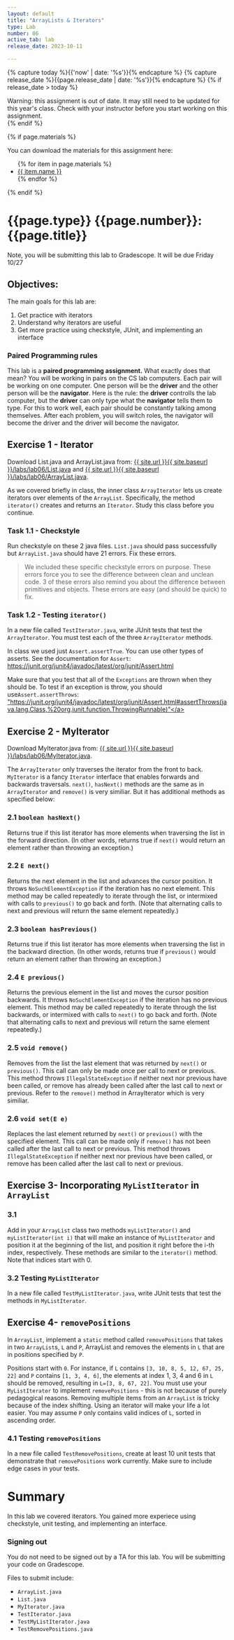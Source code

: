 ```yaml
---
layout: default
title: "ArrayLists & Iterators"
type: Lab
number: 06
active_tab: lab
release_date: 2023-10-11

---
```


<!-- Check whether the assignment is ready to release -->
{% capture today %}{{'now' | date: '%s'}}{% endcapture %}
{% capture release_date %}{{page.release_date | date: '%s'}}{% endcapture %}
{% if release_date > today %} 
<div class="alert alert-danger">
Warning: this assignment is out of date.  It may still need to be updated for this year's class.  Check with your instructor before you start working on this assignment.
</div>
{% endif %}
<!-- End of check whether the assignment is up to date -->


<!-- Check whether the assignment is up to date -->
<!--{% capture this_year %}{{'now' | date: '%Y'}}{% endcapture %}
{% capture due_year %}{{page.due_date | date: '%Y'}}{% endcapture %}
{% if this_year != due_year %} 
<div class="alert alert-danger">
Warning: this assignment is out of date.  It may still need to be updated for this year's class.  Check with your instructor before you start working on this assignment.
</div>
{% endif %}-->
<!-- End of check whether the assignment is up to date -->



{% if page.materials %}
<div class="alert alert-info">
You can download the materials for this assignment here:
<ul>
{% for item in page.materials %}
<li><a href="{{item.url}}">{{ item.name }}</a></li>
{% endfor %}
</ul>

</div>
{% endif %}





{{page.type}} {{page.number}}: {{page.title}}
=============================================================
Note, you will be submitting this lab to Gradescope. It will be due Friday 10/27

## Objectives:

The main goals for this lab are:
1. Get practice with iterators
1. Understand why iterators are useful
1. Get more practice using checkstyle, JUnit, and implementing an interface


### Paired Programming rules
This lab is a **paired programming assignment.** What exactly does that mean? 
You will be working in pairs on the CS lab computers. Each pair will be working on one computer. One person will be the **driver** and the other person
 will be the **navigator**. Here is the rule: the **driver** controlls the lab computer, but the **driver** can only type what the **navigator** tells 
them to type. For this to work well, each pair should be constantly talking 
among themselves. After each problem, you will switch roles, the navigator will become the driver and the driver will become the navigator.

## Exercise 1 - Iterator

Download List.java and ArrayList.java from:
<a href="{{ site.url }}{{ site.baseurl }}/labs/lab06/List.java">{{ site.url }}{{ site.baseurl }}/labs/lab06/List.java</a>
and
<a href="{{ site.url }}{{ site.baseurl }}/labs/lab06/ArrayList.java">{{ site.url }}{{ site.baseurl }}/labs/lab06/ArrayList.java</a>.

As we covered briefly in class, the inner class `ArrayIterator` lets us create iterators 
over elements of the `ArrayList`.
Specifically, the method `iterator()` creates and returns an `Iterator`. Study this class before
you continue.

### Task 1.1 - Checkstyle
Run checkstyle on these 2 java files. `List.java` should pass successfully but 
`ArrayList.java` should have 21 errors. Fix these errors.

> We included these specific checkstyle errors on purpose. 
> These errors force you to see the difference between 
> clean and unclean code. 3 of these errors also remind you
> about the difference between primitives and objects.
> These errors are easy (and should be quick) to fix.

### Task 1.2 - Testing `iterator()`

In a new file called `TestIterator.java`, write JUnit tests
that test the `ArrayIterator`. You must test each of the 
three `ArrayIterator` methods. 


In class we used just `Assert.assertTrue`. You can use
other types of asserts. See the 
documentation for `Assert`: <a href="https://junit.org/junit4/javadoc/latest/org/junit/Assert.html">https://junit.org/junit4/javadoc/latest/org/junit/Assert.html</a>

Make sure that 
you test that all of the `Exceptions` are thrown when
they should be. To test if an exception is throw, you 
should use`Assert.assertThrows`:
 <a href="https://junit.org/junit4/javadoc/latest/org/junit/Assert.html#assertThrows(java.lang.Class,%20org.junit.function.ThrowingRunnable)">"https://junit.org/junit4/javadoc/latest/org/junit/Assert.html#assertThrows(java.lang.Class,%20org.junit.function.ThrowingRunnable)"</a>


## Exercise 2 - MyIterator
Download MyIterator.java from:
<a href="{{ site.url }}{{ site.baseurl }}/labs/lab06/MyIterator.java">{{ site.url }}{{ site.baseurl }}/labs/lab06/MyIterator.java</a>.

The `ArrayIterator` only traverses the iterator from the front to back.
`MyIterator` is a fancy `Iterator` interface that enables forwards
and backwards traversals.
`next()`, `hasNext()` methods are the same as in
`ArrayIterator` and `remove()` is very similiar. But it has additional methods as specified
below:

### 2.1 `boolean hasNext()`
Returns true if this list iterator has more elements when traversing
the list in the forward direction. (In other words, returns true if `next()` would return
an element rather than throwing an exception.)

### 2.2 `E next()`
Returns the next element in the list and advances the cursor position. It
throws `NoSuchElementException` if the iteration has no next element. This method may
be called repeatedly to iterate through the list, or intermixed with calls to `previous()`
to go back and forth. (Note that alternating calls to next and previous will return the
same element repeatedly.)

### 2.3 `boolean hasPrevious()`
 Returns true if this list iterator has more elements when
traversing the list in the backward direction. (In other words, returns true if `previous()`
would return an element rather than throwing an exception.)

### 2.4 `E previous()`
 Returns the previous element in the list and moves the cursor position
 backwards. It throws `NoSuchElementException` if the iteration has no previous 
element. This method may be called repeatedly to iterate through the list backwards, or
intermixed with calls to `next()` to go back and forth. (Note that alternating calls to
next and previous will return the same element repeatedly.)

### 2.5 `void remove()`
 Removes from the list the last element that was returned by `next()`
or `previous()`. This call can only be made once per call to next or previous. This
method throws `IllegalStateException` if neither next nor previous have been called,
or remove has already been called after the last call to next or previous. Refer to the
`remove()` method in ArrayIterator which is very similiar.

### 2.6 `void set(E e)`
 Replaces the last element returned by `next()` or `previous()` with the
specified element. This call can be made only if `remove()` has not been called after the
last call to next or previous. This method throws `IllegalStateException` if neither
next nor previous have been called, or remove has been called after the last call to
next or previous.

## Exercise 3- Incorporating `MyListIterator` in `ArrayList`

### 3.1 
Add in your `ArrayList` class two methods `myListIterator()` and `myListIterator(int i)`
that will make an instance of `MyListIterator` and position it at the beginning of the list,
and position it right before the i-th index, respectively. These methods are similar to the
`iterator()` method. Note that indices start with 0.

### 3.2 Testing `MyListIterator`
In a new file called `TestMyListIterator.java`, write JUnit tests
that test the methods in `MyListIterator`.

## Exercise 4- `removePositions`
In `ArrayList`, implement a `static` method
called `removePositions` that takes in two `ArrayList`s, `L` and `P`, ArrayList
and removes the elements in `L` that are in
positions specified by `P`. 

Positions start with `0`. For instance, if `L` contains `[3, 10, 8, 5, 12, 67, 25, 22]`
and `P` contains `[1, 3, 4, 6]`, the elements at index 1, 3, 4 and 6 in `L` should be removed, resulting
in `L=[3, 8, 67, 22]`. You must use your `MyListIterator` to implement `removePositions` - this
is not because of purely pedagogical reasons. Removing multiple items from an `ArrayList`
is tricky because of the index shifting. Using an iterator will make your life a lot easier. You
may assume `P` only contains valid indices of `L`, sorted in ascending order.

### 4.1 Testing `removePositions`
In a new file called `TestRemovePositions`, create at least 10 unit tests
that demonstrate that `removePositions` work currently. Make sure to include
edge cases in your tests.

# Summary

In this lab we covered iterators. You gained more experiece using
checkstyle, unit testing, and implementing an interface.

### Signing out
You do not need to be signed out by a TA for this lab. You will be submitting
your code on Gradescope.

Files to submit include:
- `ArrayList.java`
- `List.java`
- `MyIterator.java`
- `TestIterator.java`
- `TestMyListIterator.java`
- `TestRemovePositions.java`
